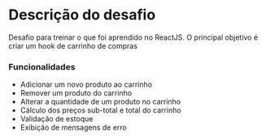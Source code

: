 # Descrição do desafio
Desafio para treinar o que foi aprendido no ReactJS. O principal objetivo é criar um hook de carrinho de compras

### Funcionalidades
<ul>
  <li>Adicionar um novo produto ao carrinho</li>
  <li>Remover um produto do carrinho</li>
  <li>Alterar a quantidade de um produto no carrinho</li>
  <li>Cálculo dos preços sub-total e total do carrinho</li>
  <li>Validação de estoque</li>
  <li>Exibição de mensagens de erro</li>
</ul>
